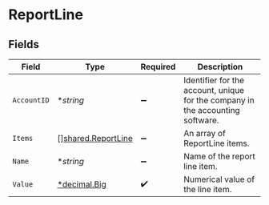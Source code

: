 # ReportLine


## Fields

| Field                                                                          | Type                                                                           | Required                                                                       | Description                                                                    |
| ------------------------------------------------------------------------------ | ------------------------------------------------------------------------------ | ------------------------------------------------------------------------------ | ------------------------------------------------------------------------------ |
| `AccountID`                                                                    | **string*                                                                      | :heavy_minus_sign:                                                             | Identifier for the account, unique for the company in the accounting software. |
| `Items`                                                                        | [][shared.ReportLine](../../../pkg/models/shared/reportline.md)                | :heavy_minus_sign:                                                             | An array of ReportLine items.                                                  |
| `Name`                                                                         | **string*                                                                      | :heavy_minus_sign:                                                             | Name of the report line item.                                                  |
| `Value`                                                                        | [*decimal.Big](https://pkg.go.dev/github.com/ericlagergren/decimal#Big)        | :heavy_check_mark:                                                             | Numerical value of the line item.                                              |